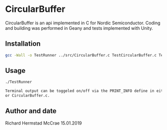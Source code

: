 # CircularBuffer

CircularBuffer is an api implemented in C for Nordic Semiconductor.
Coding and building was performed in Geany and tests implemented with Unity.

## Installation


```bash
gcc -Wall -o TestRunner ../src/CircularBuffer.c TestCircularBuffer.c TestRunner.c /usr/local/lib/Unity/src/unity.c /usr/local/lib/Unity/extras/fixture/src/unity_fixture.c 

```

## Usage

```bash
./TestRunner

Terminal output can be toggeled on/off via the PRINT_INFO define in either TestCircularBuffer.c
or CircularBuffer.c.
```


## Author and date

Richard Hermstad McCrae
15.01.2019
